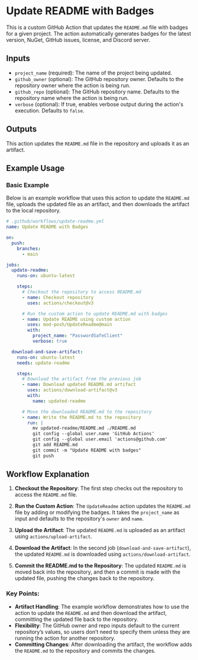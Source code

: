 # Update README with Badges

This is a custom GitHub Action that updates the `README.md` file with badges for a given project. The action automatically generates badges for the latest version, NuGet, GitHub issues, license, and Discord server.

## Inputs

- `project_name` (required): The name of the project being updated.
- `github_owner` (optional): The GitHub repository owner. Defaults to the repository owner where the action is being run.
- `github_repo` (optional): The GitHub repository name. Defaults to the repository name where the action is being run.
- `verbose` (optional): If true, enables verbose output during the action's execution. Defaults to `false`.

## Outputs

This action updates the `README.md` file in the repository and uploads it as an artifact.

## Example Usage

### Basic Example

Below is an example workflow that uses this action to update the `README.md` file, uploads the updated file as an artifact, and then downloads the artifact to the local repository.

```yaml
# .github/workflows/update-readme.yml
name: Update README with Badges

on:
  push:
    branches:
      - main

jobs:
  update-readme:
    runs-on: ubuntu-latest

    steps:
      # Checkout the repository to access README.md
      - name: Checkout repository
        uses: actions/checkout@v3

      # Run the custom action to update README.md with badges
      - name: Update README using custom action
        uses: mod-posh/UpdateReadme@main
        with:
          project_name: "PasswordSafeClient"
          verbose: true

  download-and-save-artifact:
    runs-on: ubuntu-latest
    needs: update-readme

    steps:
      # Download the artifact from the previous job
      - name: Download updated README.md artifact
        uses: actions/download-artifact@v3
        with:
          name: updated-readme

      # Move the downloaded README.md to the repository
      - name: Write the README.md to the repository
        run: |
          mv updated-readme/README.md ./README.md
          git config --global user.name 'GitHub Actions'
          git config --global user.email 'actions@github.com'
          git add README.md
          git commit -m "Update README with badges"
          git push
```

## Workflow Explanation

1. **Checkout the Repository**: The first step checks out the repository to access the `README.md` file.
   
2. **Run the Custom Action**: The `UpdateReadme` action updates the `README.md` file by adding or modifying the badges. It takes the `project_name` as input and defaults to the repository's `owner` and `name`.

3. **Upload the Artifact**: The updated `README.md` is uploaded as an artifact using `actions/upload-artifact`.

4. **Download the Artifact**: In the second job (`download-and-save-artifact`), the updated `README.md` is downloaded using `actions/download-artifact`.

5. **Commit the README.md to the Repository**: The updated `README.md` is moved back into the repository, and then a commit is made with the updated file, pushing the changes back to the repository.


### Key Points:
- **Artifact Handling**: The example workflow demonstrates how to use the action to update the `README.md` and then download the artifact, committing the updated file back to the repository.
- **Flexibility**: The GitHub owner and repo inputs default to the current repository’s values, so users don’t need to specify them unless they are running the action for another repository.
- **Committing Changes**: After downloading the artifact, the workflow adds the `README.md` to the repository and commits the changes.

